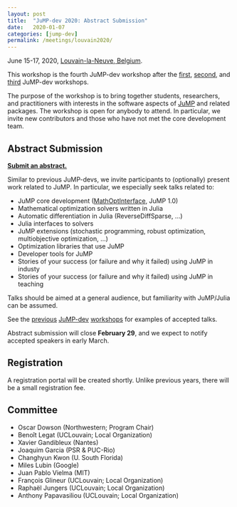```yaml
---
layout: post
title:  "JuMP-dev 2020: Abstract Submission"
date:   2020-01-07
categories: [jump-dev]
permalink: /meetings/louvain2020/
---
```


June 15-17, 2020, [Louvain-la-Neuve, Belgium](https://goo.gl/maps/fyxqevrKn76nvhwq9).

This workshop is the fourth JuMP-dev workshop after the [first](/meetings/mit2017/),
[second](/meetings/bordeaux2018/), and [third](/meetings/santiago2019) JuMP-dev workshops.

The purpose of the workshop is to bring together students, researchers, and practitioners
with interests in the software aspects of [JuMP](https://github.com/JuliaOpt/JuMP.jl) and
related packages. The workshop is open for anybody to attend. In particular, we invite new
contributors and those who have not met the core development team.

## Abstract Submission

**[Submit an abstract.](https://docs.google.com/forms/d/e/1FAIpQLSd7d3TJ2de0GSD56lEBrR8e6KmVlPANjwNsr09KroSAuIq-Xw/viewform?usp=sf_link)**

Similar to previous JuMP-devs, we invite participants to (optionally) present work related
to JuMP. In particular, we especially seek talks related to:

- JuMP core development ([MathOptInterface](https://github.com/JuliaOpt/MathOptInterface.jl), JuMP 1.0)
- Mathematical optimization solvers written in Julia
- Automatic differentiation in Julia (ReverseDiffSparse, ...)
- Julia interfaces to solvers
- JuMP extensions (stochastic programming, robust optimization, multiobjective optimization, ...)
- Optimization libraries that use JuMP
- Developer tools for JuMP
- Stories of your success (or failure and why it failed) using JuMP in industy
- Stories of your success (or failure and why it failed) using JuMP in teaching

Talks should be aimed at a general audience, but familiarity with JuMP/Julia can be assumed.

See the [previous](/meetings/mit2017/) [JuMP-dev](/meetings/bordeaux2018/)
[workshops](/meetings/santiago2019) for examples of accepted talks.

Abstract submission will close **February 29**, and we expect to notify accepted speakers in
early March.

## Registration

A registration portal will be created shortly. Unlike previous years, there will be a
small registration fee.

## Committee

- Oscar Dowson (Northwestern; Program Chair)
- Benoît Legat (UCLouvain; Local Organization)
- Xavier Gandibleux (Nantes)
- Joaquim Garcia (PSR & PUC-Rio)
- Changhyun Kwon (U. South Florida)
- Miles Lubin (Google)
- Juan Pablo Vielma (MIT)
- François Glineur (UCLouvain; Local Organization)
- Raphaël Jungers (UCLouvain; Local Organization)
- Anthony Papavasiliou (UCLouvain; Local Organization)
